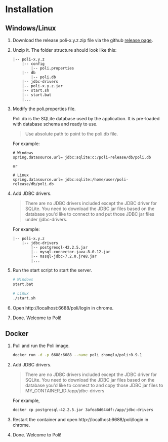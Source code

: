 
# Installation

## Windows/Linux

1. Download the release poli-x.y.z.zip file via the github [release page](https://github.com/shzlw/poli/releases).
2. Unzip it. The folder structure should look like this:

    ```
    |-- poli-x.y.z
        |-- config
            |-- poli.properties
        |-- db
            |-- poli.db
        |-- jdbc-drivers
        |-- poli-x.y.z.jar
        |-- start.sh
        |-- start.bat
        |...
    ```

3. Modify the poli.properties file.

    Poli.db is the SQLite database used by the application. It is pre-loaded with database schema and ready to use.

    > Use absolute path to point to the poli.db file.

    For example:
    ```
    # Windows
    spring.datasource.url= jdbc:sqlite:c:/poli-release/db/poli.db

    or

    # Linux
    spring.datasource.url= jdbc:sqlite:/home/user/poli-release/db/poli.db
    ```

4. Add JDBC drivers.

    > There are no JDBC drivers included except the JDBC driver for SQLite. You need to download the JDBC jar files based on the database you'd like to connect to and put those JDBC jar files under /jdbc-drivers. 

    For example:
    ```
    |-- poli-x.y.z
        |-- jdbc-drivers
            |-- postgresql-42.2.5.jar
            |-- mysql-connector-java-8.0.12.jar
            |-- mssql-jdbc-7.2.0.jre8.jar
            |...
    ```

5. Run the start script to start the server.

    ```bash
    # Windows
    start.bat

    # Linux
    ./start.sh
    ```

6. Open http://localhost:6688/poli/login in chrome.
7. Done. Welcome to Poli!

## Docker

1. Pull and run the Poli image.

    ```bash
    docker run -d -p 6688:6688 --name poli zhonglu/poli:0.9.1
    ```
2. Add JDBC drivers.

    > There are no JDBC drivers included except the JDBC driver for SQLite. You need to download the JDBC jar files based on the database you'd like to connect to and copy those JDBC jar files to MY_CONTAINER_ID:/app/jdbc-drivers

    For example,

    ```sh
    docker cp postgresql-42.2.5.jar 3afea8d644df:/app/jdbc-drivers
    ```

3. Restart the container and open http://localhost:6688/poli/login in chrome.
4. Done. Welcome to Poli!


